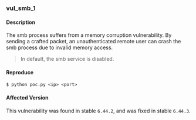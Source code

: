 ### vul_smb_1

#### Description

The smb process suffers from a memory corruption vulnerability. By sending a crafted packet, an unauthenticated remote user can crash the smb process due to invalid memory access.

> In default, the smb service is disabled.

#### Reproduce

```shell
$ python poc.py <ip> <port>
```
#### Affected Version

This vulnerability was found in stable `6.44.2`, and was fixed in stable `6.44.3`.

